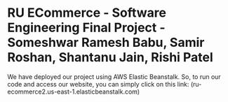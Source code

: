 # RU ECommerce - Software Engineering Final Project - Someshwar Ramesh Babu, Samir Roshan, Shantanu Jain, Rishi Patel

We have deployed our project using AWS Elastic Beanstalk. So, to run our code and access our website, you can simply click on this link: 
(ru-ecommerce2.us-east-1.elasticbeanstalk.com)

